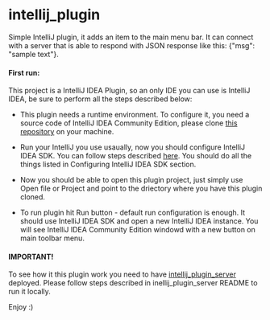 # intellij_plugin

Simple IntelliJ plugin, it adds an item to the main menu bar.
It can connect with a server that is able to respond with JSON response like this: {"msg": "sample text"}.

#### First run:

This project is a IntelliJ IDEA Plugin, so an only IDE you can use is IntelliJ IDEA, be sure to perform all the steps described below:

* This plugin needs a runtime environment. To configure it, you need a source code of IntelliJ IDEA Community Edition, please clone [this repository](http://www.jetbrains.org/pages/viewpage.action?pageId=983225) on your machine.

* Run your IntelliJ you use usaually, now you should configure IntelliJ IDEA SDK. You can follow steps described [here](https://confluence.jetbrains.com/display/IDEADEV/Getting+Started+with+Plugin+Development).
You should do all the things listed in Configuring IntelliJ IDEA SDK section.

* Now you should be able to open this plugin project, just simply use Open file or Project and point to the driectory where you have this plugin cloned.

* To run plugin hit Run button - default run configuration is enough. It should use IntelliJ IDEA SDK and open a new IntelliJ IDEA instance. You will see IntelliJ IDEA Community Edition windowd with a new button on main toolbar menu.

#### IMPORTANT!
To see how it this plugin work you need to have [intellij_plugin_server](https://github.com/BartoszJanota/intellij_plugin_server) deployed. Please follow steps described in inellij_plugin_server README to run it locally.

Enjoy :)
